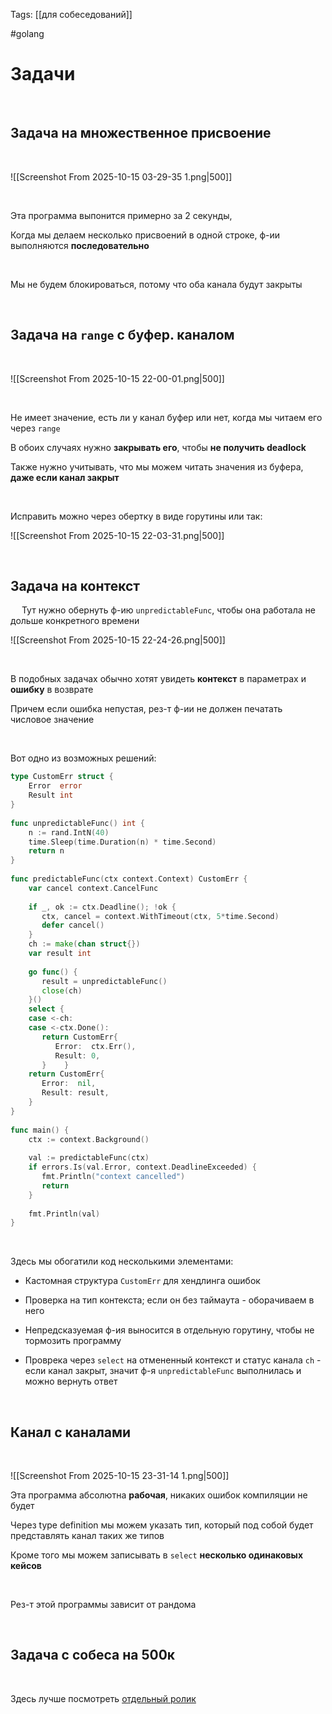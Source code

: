 Tags: [[для собеседований]]

#golang 



# Задачи


 


## Задача на множественное присвоение

 


![[Screenshot From 2025-10-15 03-29-35 1.png|500]]

 


Эта программа выпонится примерно за 2 секунды,  

Когда мы делаем несколько присвоений в одной строке, ф-ии выполняются **последовательно**

 


Мы не будем блокироваться, потому что оба канала будут закрыты

 
 

## Задача на `range` с буфер. каналом

 


![[Screenshot From 2025-10-15 22-00-01.png|500]]

 


Не имеет значение, есть ли у канал буфер или нет, когда мы читаем его через `range`

В обоих случаях нужно **закрывать его**, чтобы **не получить deadlock**

Также нужно учитывать, что мы можем читать значения из буфера, **даже если канал закрыт**

 


Исправить можно через обертку в виде горутины или так:

![[Screenshot From 2025-10-15 22-03-31.png|500]]

 
 

## Задача на контекст 

 
Тут нужно обернуть ф-ию `unpredictableFunc`, чтобы она работала не дольше конкретного времени

![[Screenshot From 2025-10-15 22-24-26.png|500]]

 


В подобных задачах обычно хотят увидеть **контекст** в параметрах и **ошибку** в возврате

Причем если ошибка непустая, рез-т ф-ии не должен печатать числовое значение

 


Вот одно из возможных решений:

```go
type CustomErr struct {  
	Error  error  
	Result int  
}  
  
func unpredictableFunc() int {  
	n := rand.IntN(40)  
	time.Sleep(time.Duration(n) * time.Second)  
	return n  
}  
  
func predictableFunc(ctx context.Context) CustomErr {  
	var cancel context.CancelFunc  
  
	if _, ok := ctx.Deadline(); !ok {  
	   ctx, cancel = context.WithTimeout(ctx, 5*time.Second)  
	   defer cancel()  
	}  
	ch := make(chan struct{})  
	var result int  
  
	go func() {  
	   result = unpredictableFunc()  
	   close(ch)  
	}()  
	select {  
	case <-ch:  
	case <-ctx.Done():  
	   return CustomErr{  
		  Error:  ctx.Err(),  
		  Result: 0,  
	   }    }  
	return CustomErr{  
	   Error:  nil,  
	   Result: result,  
	}
}  
  
func main() {  
	ctx := context.Background()  
  
	val := predictableFunc(ctx)  
	if errors.Is(val.Error, context.DeadlineExceeded) {  
	   fmt.Println("context cancelled")  
	   return  
	}  
  
	fmt.Println(val)  
}
```

 


Здесь мы обогатили код несколькими элементами:

- Кастомная структура `CustomErr` для хендлинга ошибок
  
- Проверка на тип контекста; если он без таймаута - оборачиваем в него
  
- Непредсказуемая ф-ия выносится в отдельную горутину, чтобы не тормозить программу
  
- Проврека через `select` на отмененный контекст и статус канала `ch` - если канал закрыт, значит ф-я `unpredictableFunc` выполнилась и можно вернуть ответ 

 
 


## Канал с каналами

&emsp;

![[Screenshot From 2025-10-15 23-31-14 1.png|500]]
 


Эта программа абсолютна **рабочая**, никаких ошибок компиляции не будет

Через type definition мы можем указать тип, который под собой будет представлять канал таких же типов

Кроме того мы можем записывать в `select` **несколько одинаковых кейсов**

 


Рез-т этой программы зависит от рандома

 
 

## Задача с собеса на 500к

 


Здесь лучше посмотреть [отдельный ролик](https://www.youtube.com/watch?v=wZCLVt_5-4c)

 
